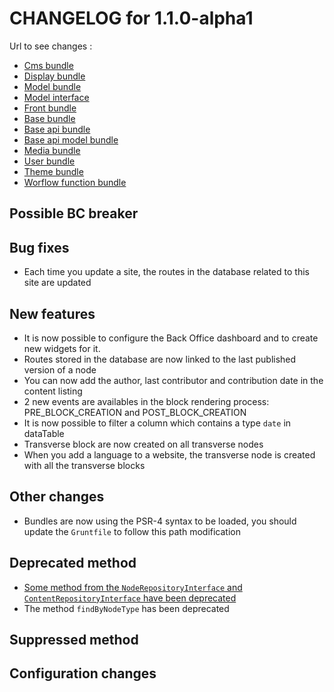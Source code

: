 # CHANGELOG for 1.1.0-alpha1

Url to see changes : 

 - [Cms bundle](https://github.com/open-orchestra/open-orchestra-cms-bundle/compare/v1.0.0...v1.1.0-alpha1)
 - [Display bundle](https://github.com/open-orchestra/open-orchestra-display-bundle/compare/v1.0.0...v1.1.0-alpha1)
 - [Model bundle](https://github.com/open-orchestra/open-orchestra-model-bundle/compare/v1.0.0...v1.1.0-alpha1)
 - [Model interface](https://github.com/open-orchestra/open-orchestra-model-interface/compare/v1.0.0...v1.1.0-alpha1)
 - [Front bundle](https://github.com/open-orchestra/open-orchestra-front-bundle/compare/v1.0.0...v1.1.0-alpha1)
 - [Base bundle](https://github.com/open-orchestra/open-orchestra-base-bundle/compare/v1.0.0...v1.1.0-alpha1)
 - [Base api bundle](https://github.com/open-orchestra/open-orchestra-base-api-bundle/compare/v1.0.0...v1.1.0-alpha1)
 - [Base api model bundle](https://github.com/open-orchestra/open-orchestra-base-api-mongo-model-bundle/compare/v1.0.0...v1.1.0-alpha1)
 - [Media bundle](https://github.com/open-orchestra/open-orchestra-media-bundle/compare/v1.0.0...v1.1.0-alpha1)
 - [User bundle](https://github.com/open-orchestra/open-orchestra-user-bundle/compare/v1.0.0...v1.1.0-alpha1)
 - [Theme bundle](https://github.com/open-orchestra/open-orchestra-theme-bundle/compare/v1.0.0...v1.1.0-alpha1)
 - [Worflow function bundle](https://github.com/open-orchestra/open-orchestra-worflow-function-bundle/compare/v1.0.0...v1.1.0-alpha1)

## Possible BC breaker

## Bug fixes

 - Each time you update a site, the routes in the database related to this site are updated

## New features

 - It is now possible to configure the Back Office dashboard and to create new widgets for it.
 - Routes stored in the database are now linked to the last published version of a node
 - You can now add the author, last contributor and contribution date in the content listing
 - 2 new events are availables in the block rendering process: PRE_BLOCK_CREATION and POST_BLOCK_CREATION
 - It is now possible to filter a column which contains a type `date` in dataTable
 - Transverse block are now created on all transverse nodes
 - When you add a language to a website, the transverse node is created with all the transverse blocks

## Other changes

 - Bundles are now using the PSR-4 syntax to be loaded, you should update the `Gruntfile` to follow this path modification

## Deprecated method

 - [Some method from the `NodeRepositoryInterface` and `ContentRepositoryInterface` have been deprecated](https://github.com/open-orchestra/open-orchestra-model-interface/pull/119)
 - The method `findByNodeType` has been deprecated

## Suppressed method

## Configuration changes
